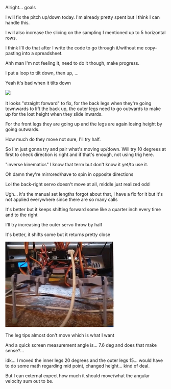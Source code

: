Alright... goals

I will fix the pitch up/down today. I'm already pretty spent but I think I can handle this.

I will also increase the slicing on the sampling I mentioned up to 5 horizontal rows.

I think I'll do that after I write the code to go through it/without me copy-pasting into a spreadsheet.

Ahh man I'm not feeling it, need to do it though, make progress.

I put a loop to tilt down, then up, ...

Yeah it's bad when it tilts down

<img src="../../media/02-08-2022--tilt-issue.gif" width="500"/>

It looks "straight forward" to fix, for the back legs when they're going townwards to lift the back up, the outer legs need to go outwards to make up for the lost height when they slide inwards.

For the front legs they are going up and the legs are again losing height by going outwards.

How much do they move not sure, I'll try half.

So I'm just gonna try and pair what's moving up/down. Will try 10 degrees at first to check direction is right and if that's enough, not using trig here.

"inverse kinematics" I know that term but don't know it yet/to use it.

Oh damn they're mirrored/have to spin in opposite directions

Lol the back-right servo doesn't move at all, middle just realized odd

Ugh... it's the manual set lengths forgot about that, I have a fix for it but it's not applied everywhere since there are so many calls

It's better but it keeps shifting forward some like a quarter inch every time and to the right

I'll try increasing the outer servo throw by half

It's better, it shifts some but it returns pretty close

<img src="../../media/02-08-2022--improved-15-deg.gif"/>

The leg tips almost don't move which is what I want

And a quick screen measurement angle is... 7.6 deg and does that make sense?...

idk... I moved the inner legs 20 degrees and the outer legs 15... would have to do some math regarding mid point, changed height... kind of deal.

But I can external expect how much it should move/what the angular velocity sum out to be.

